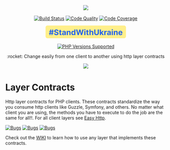 <p align="center"><img src="https://blog.pleets.org/img/articles/easy-http-logo-320.png"></p>

<p align="center">
<a href="https://github.com/easy-http/layer-contracts/actions?query=workflow%3Atests"><img src="https://github.com/easy-http/layer-contracts/workflows/tests/badge.svg" alt="Build Status"></a>
<a href="https://scrutinizer-ci.com/g/easy-http/layer-contracts"><img src="https://img.shields.io/scrutinizer/g/easy-http/layer-contracts.svg" alt="Code Quality"></a>
<a href="https://sonarcloud.io/summary/overall?id=easy-http_layer-contracts"><img src="https://sonarcloud.io/api/project_badges/measure?project=easy-http_layer-contracts&metric=coverage" alt="Code Coverage"></a>
</p>
<p align="center">
  <a href="https://stand-with-ukraine.pp.ua" title="#StandWithUkraine"><img alt="#StandWithUkraine" src="https://raw.githubusercontent.com/vshymanskyy/StandWithUkraine/main/badges/StandWithUkraine.svg"></a>
</p>
<p align="center">
    <a href="#tada-php-support" title="PHP Versions Supported"><img alt="PHP Versions Supported" src="https://img.shields.io/badge/php-7.4%20to%208.2-777bb3.svg?logo=php&logoColor=white&labelColor=555555"></a>
</p>

<p align="center">
    :rocket: Change easily from one client to another using http layer contracts
</p>

<p align="center"><img src="https://blog.pleets.org/img/articles/easy-http-contracts.png" width="500"></p>

# Layer Contracts

Http layer contracts for PHP clients. These contracts standardize the way you consume http clients like Guzzle, Symfony, and others.
No matter what client you are using, the methods you have to execute to do the job are the same for all!!.
For all client layers see [Easy Http](https://github.com/easy-http).

<a href="https://sonarcloud.io/dashboard?id=easy-http_layer-contracts"><img src="https://sonarcloud.io/api/project_badges/measure?project=easy-http_layer-contracts&metric=security_rating" alt="Bugs"></a>
<a href="https://sonarcloud.io/dashboard?id=easy-http_layer-contracts"><img src="https://sonarcloud.io/api/project_badges/measure?project=easy-http_layer-contracts&metric=bugs" alt="Bugs"></a>
<a href="https://sonarcloud.io/dashboard?id=easy-http_layer-contracts"><img src="https://sonarcloud.io/api/project_badges/measure?project=easy-http_layer-contracts&metric=code_smells" alt="Bugs"></a>

Check out the [WIKI](https://github.com/easy-http/layer-contracts/wiki) to learn how to use any layer that implements these contracts.